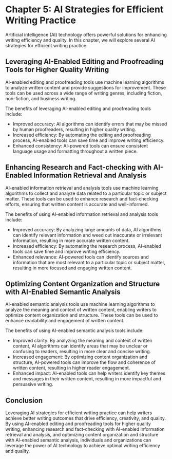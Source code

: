 Chapter 5: AI Strategies for Efficient Writing Practice
=======================================================

Artificial intelligence (AI) technology offers powerful solutions for enhancing writing efficiency and quality. In this chapter, we will explore several AI strategies for efficient writing practice.

Leveraging AI-Enabled Editing and Proofreading Tools for Higher Quality Writing
-------------------------------------------------------------------------------

AI-enabled editing and proofreading tools use machine learning algorithms to analyze written content and provide suggestions for improvement. These tools can be used across a wide range of writing genres, including fiction, non-fiction, and business writing.

The benefits of leveraging AI-enabled editing and proofreading tools include:

* Improved accuracy: AI algorithms can identify errors that may be missed by human proofreaders, resulting in higher quality writing.
* Increased efficiency: By automating the editing and proofreading process, AI-enabled tools can save time and improve writing efficiency.
* Enhanced consistency: AI-powered tools can ensure consistent language usage and formatting throughout a written piece.

Enhancing Research and Fact-checking with AI-Enabled Information Retrieval and Analysis
---------------------------------------------------------------------------------------

AI-enabled information retrieval and analysis tools use machine learning algorithms to collect and analyze data related to a particular topic or subject matter. These tools can be used to enhance research and fact-checking efforts, ensuring that written content is accurate and well-informed.

The benefits of using AI-enabled information retrieval and analysis tools include:

* Improved accuracy: By analyzing large amounts of data, AI algorithms can identify relevant information and weed out inaccurate or irrelevant information, resulting in more accurate written content.
* Increased efficiency: By automating the research process, AI-enabled tools can save time and improve writing efficiency.
* Enhanced relevance: AI-powered tools can identify sources and information that are most relevant to a particular topic or subject matter, resulting in more focused and engaging written content.

Optimizing Content Organization and Structure with AI-Enabled Semantic Analysis
-------------------------------------------------------------------------------

AI-enabled semantic analysis tools use machine learning algorithms to analyze the meaning and context of written content, enabling writers to optimize content organization and structure. These tools can be used to enhance readability and engagement of written content.

The benefits of using AI-enabled semantic analysis tools include:

* Improved clarity: By analyzing the meaning and context of written content, AI algorithms can identify areas that may be unclear or confusing to readers, resulting in more clear and concise writing.
* Increased engagement: By optimizing content organization and structure, AI-powered tools can improve the flow and coherence of written content, resulting in higher reader engagement.
* Enhanced impact: AI-enabled tools can help writers identify key themes and messages in their written content, resulting in more impactful and persuasive writing.

Conclusion
----------

Leveraging AI strategies for efficient writing practice can help writers achieve better writing outcomes that drive efficiency, creativity, and quality. By using AI-enabled editing and proofreading tools for higher quality writing, enhancing research and fact-checking with AI-enabled information retrieval and analysis, and optimizing content organization and structure with AI-enabled semantic analysis, individuals and organizations can leverage the power of AI technology to achieve optimal writing efficiency and quality.
